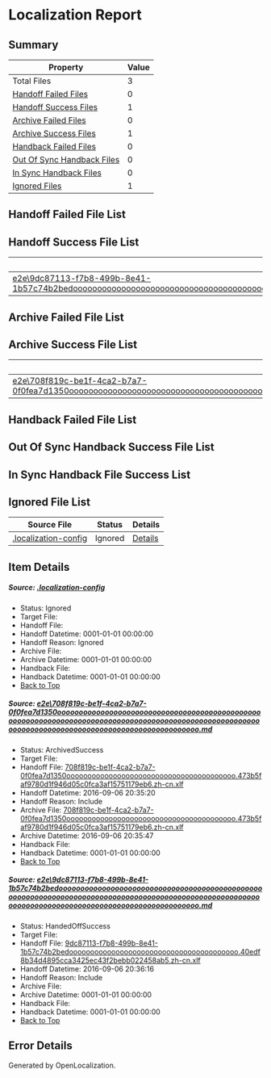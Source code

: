 # <a name='report-top'></a> Localization Report

## Summary
 Property | Value 
 -------- | ----- 
 Total Files | 3
[ Handoff Failed Files ](#handoff-failed-list)| 0
[ Handoff Success Files ](#handoff-success-list)| 1
[ Archive Failed Files ](#archive-failed-list)| 0
[ Archive Success Files ](#archive-success-list)| 1
[ Handback Failed Files ](#handback-failed-list)| 0
[ Out Of Sync Handback Files ](#outofsync-handback-success-list)| 0
[ In Sync Handback Files ](#insync-handback-success-list)| 0
[ Ignored Files ](#ignored-list)| 1

## <a name='handoff-failed-list'></a> Handoff Failed File List

## <a name='handoff-success-list'></a> Handoff Success File List
 Source File | Status | Details 
 ----------- | ------ | ------- 
 [e2e\9dc87113-f7b8-499b-8e41-1b57c74b2bedooooooooooooooooooooooooooooooooooooooooooooooooooooooooooooooooooooooooooooooooooooooooooooooooooooooooooooooooooooooooooooooooooooooooooooooooooooo.md](https://github.com/OpenLocalizationTestOrg/ol-test0/blob/0222d3040fd265d45823a8e079e3565a392a9b7e/e2e/9dc87113-f7b8-499b-8e41-1b57c74b2bedooooooooooooooooooooooooooooooooooooooooooooooooooooooooooooooooooooooooooooooooooooooooooooooooooooooooooooooooooooooooooooooooooooooooooooooooooooo.md) | HandedOffSuccess | [Details](#308a95fc4482ce0de5439b5f6b76c2f6a05d34232)

## <a name='archive-failed-list'></a> Archive Failed File List

## <a name='archive-success-list'></a> Archive Success File List
 Source File | Status | Details 
 ----------- | ------ | ------- 
 [e2e\708f819c-be1f-4ca2-b7a7-0f0fea7d1350ooooooooooooooooooooooooooooooooooooooooooooooooooooooooooooooooooooooooooooooooooooooooooooooooooooooooooooooooooooooooooooooooooooooooooooooooooooo.md](https://github.com/OpenLocalizationTestOrg/ol-test0/blob/672b8a53eba2dca985488343d2e39fc9ee590964/e2e/708f819c-be1f-4ca2-b7a7-0f0fea7d1350ooooooooooooooooooooooooooooooooooooooooooooooooooooooooooooooooooooooooooooooooooooooooooooooooooooooooooooooooooooooooooooooooooooooooooooooooooooo.md) | ArchivedSuccess | [Details](#cde9a8096fd649f38351948b08f8471ff1279bd21)

## <a name='handback-failed-list'></a> Handback Failed File List

## <a name='outofsync-handback-success-list'></a> Out Of Sync Handback Success File List

## <a name='insync-handback-success-list'></a> In Sync Handback File Success List

## <a name='ignored-list'></a> Ignored File List
 Source File | Status | Details 
 ----------- | ------ | ------- 
 [.localization-config](https://github.com/OpenLocalizationTestOrg/ol-test0/blob/0222d3040fd265d45823a8e079e3565a392a9b7e/.localization-config) | Ignored | [Details](#3d4f252ac210baf56311d7e97dcc2db10974dbd20)

## Item Details
##### <a name='3d4f252ac210baf56311d7e97dcc2db10974dbd20'></a> Source: [.localization-config](https://github.com/OpenLocalizationTestOrg/ol-test0/blob/0222d3040fd265d45823a8e079e3565a392a9b7e/.localization-config)
* Status: Ignored
* Target File: 
* Handoff File: 
* Handoff Datetime: 0001-01-01 00:00:00
* Handoff Reason: Ignored
* Archive File: 
* Archive Datetime: 0001-01-01 00:00:00
* Handback File: 
* Handback Datetime: 0001-01-01 00:00:00
* [Back to Top](#report-top)

##### <a name='cde9a8096fd649f38351948b08f8471ff1279bd21'></a> Source: [e2e\708f819c-be1f-4ca2-b7a7-0f0fea7d1350ooooooooooooooooooooooooooooooooooooooooooooooooooooooooooooooooooooooooooooooooooooooooooooooooooooooooooooooooooooooooooooooooooooooooooooooooooooo.md](https://github.com/OpenLocalizationTestOrg/ol-test0/blob/672b8a53eba2dca985488343d2e39fc9ee590964/e2e/708f819c-be1f-4ca2-b7a7-0f0fea7d1350ooooooooooooooooooooooooooooooooooooooooooooooooooooooooooooooooooooooooooooooooooooooooooooooooooooooooooooooooooooooooooooooooooooooooooooooooooooo.md)
* Status: ArchivedSuccess
* Target File: 
* Handoff File: [708f819c-be1f-4ca2-b7a7-0f0fea7d1350oooooooooooooooooooooooooooooooooooooooo.473b5faf9780d1f946d05c0fca3af15751179eb6.zh-cn.xlf](https://github.com/OpenLocalizationTestOrg/ol-test0-handoff/blob/6c36b5666c9b071bd2489c0f22405c9001ea4342/ol-handoff/OpenLocalizationTestOrg/ol-test0-zhcn/ci/ht/708f819c-be1f-4ca2-b7a7-0f0fea7d1350oooooooooooooooooooooooooooooooooooooooo.473b5faf9780d1f946d05c0fca3af15751179eb6.zh-cn.xlf)
* Handoff Datetime: 2016-09-06 20:35:20
* Handoff Reason: Include
* Archive File: [708f819c-be1f-4ca2-b7a7-0f0fea7d1350oooooooooooooooooooooooooooooooooooooooo.473b5faf9780d1f946d05c0fca3af15751179eb6.zh-cn.xlf](https://github.com/OpenLocalizationTestOrg/ol-test0-handoff/blob/a1eb3de13e2978320f93b56b3a75a257138a8a76/ol-archive/OpenLocalizationTestOrg/ol-test0-zhcn/ci/ht/708f819c-be1f-4ca2-b7a7-0f0fea7d1350oooooooooooooooooooooooooooooooooooooooo.473b5faf9780d1f946d05c0fca3af15751179eb6.zh-cn.xlf)
* Archive Datetime: 2016-09-06 20:35:47
* Handback File: 
* Handback Datetime: 0001-01-01 00:00:00
* [Back to Top](#report-top)

##### <a name='308a95fc4482ce0de5439b5f6b76c2f6a05d34232'></a> Source: [e2e\9dc87113-f7b8-499b-8e41-1b57c74b2bedooooooooooooooooooooooooooooooooooooooooooooooooooooooooooooooooooooooooooooooooooooooooooooooooooooooooooooooooooooooooooooooooooooooooooooooooooooo.md](https://github.com/OpenLocalizationTestOrg/ol-test0/blob/0222d3040fd265d45823a8e079e3565a392a9b7e/e2e/9dc87113-f7b8-499b-8e41-1b57c74b2bedooooooooooooooooooooooooooooooooooooooooooooooooooooooooooooooooooooooooooooooooooooooooooooooooooooooooooooooooooooooooooooooooooooooooooooooooooooo.md)
* Status: HandedOffSuccess
* Target File: 
* Handoff File: [9dc87113-f7b8-499b-8e41-1b57c74b2bedoooooooooooooooooooooooooooooooooooooooo.40edf8b34d4895cca3425ec43f2bebb022458ab5.zh-cn.xlf](https://github.com/OpenLocalizationTestOrg/ol-test0-handoff/blob/50ce44ba715842173270c2c6999a7c0b564d5231/ol-handoff/OpenLocalizationTestOrg/ol-test0-zhcn/ci/ht/9dc87113-f7b8-499b-8e41-1b57c74b2bedoooooooooooooooooooooooooooooooooooooooo.40edf8b34d4895cca3425ec43f2bebb022458ab5.zh-cn.xlf)
* Handoff Datetime: 2016-09-06 20:36:16
* Handoff Reason: Include
* Archive File: 
* Archive Datetime: 0001-01-01 00:00:00
* Handback File: 
* Handback Datetime: 0001-01-01 00:00:00
* [Back to Top](#report-top)


## Error Details

Generated by OpenLocalization.
